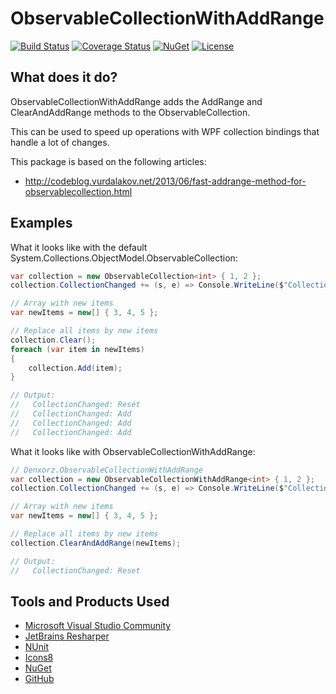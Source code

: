 # ObservableCollectionWithAddRange

 [![Build Status](https://travis-ci.org/denxorz/ObservableCollectionWithAddRange.svg?branch=master)](https://travis-ci.org/denxorz/ObservableCollectionWithAddRange) [![Coverage Status](https://coveralls.io/repos/github/denxorz/ObservableCollectionWithAddRange/badge.svg?branch=master)](https://coveralls.io/github/denxorz/ObservableCollectionWithAddRange?branch=master) [![NuGet](https://buildstats.info/nuget/Denxorz.ObservableCollectionWithAddRange)](https://www.nuget.org/packages/Denxorz.ObservableCollectionWithAddRange/) [![License](http://img.shields.io/:license-mit-blue.svg)](https://github.com/denxorz/ObservableCollectionWithAddRange/blob/master/LICENSE)

## What does it do?
ObservableCollectionWithAddRange adds the AddRange and ClearAndAddRange methods to the ObservableCollection.

This can be used to speed up operations with WPF collection bindings that handle a lot of changes.

This package is based on the following articles: 

* http://codeblog.vurdalakov.net/2013/06/fast-addrange-method-for-observablecollection.html

## Examples

What it looks like with the default System.Collections.ObjectModel.ObservableCollection:

```C#
var collection = new ObservableCollection<int> { 1, 2 };
collection.CollectionChanged += (s, e) => Console.WriteLine($"CollectionChanged: {e.Action}");

// Array with new items
var newItems = new[] { 3, 4, 5 };

// Replace all items by new items
collection.Clear();
foreach (var item in newItems)
{
    collection.Add(item);
}

// Output:
//   CollectionChanged: Reset
//   CollectionChanged: Add
//   CollectionChanged: Add
//   CollectionChanged: Add
```

What it looks like with ObservableCollectionWithAddRange:

```C#
// Denxorz.ObservableCollectionWithAddRange
var collection = new ObservableCollectionWithAddRange<int> { 1, 2 };
collection.CollectionChanged += (s, e) => Console.WriteLine($"CollectionChanged: {e.Action}");

// Array with new items
var newItems = new[] { 3, 4, 5 };

// Replace all items by new items
collection.ClearAndAddRange(newItems);

// Output:
//   CollectionChanged: Reset
```

## Tools and Products Used

* [Microsoft Visual Studio Community](https://www.visualstudio.com)
* [JetBrains Resharper](https://www.jetbrains.com/resharper/)
* [NUnit](https://www.nunit.org/)
* [Icons8](https://icons8.com/)
* [NuGet](https://www.nuget.org/)
* [GitHub](https://github.com/)